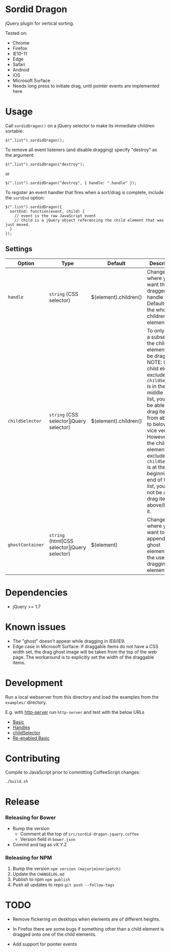 Sordid Dragon
=============

jQuery plugin for vertical sorting.

Tested on:
* Chrome
* Firefox
* IE10-11
* Edge
* Safari
* Android
* iOS
* Microsoft Surface
 * Needs long press to initiate drag, until pointer events are implemented here

Usage
=====

Call `sordidDragon()` on a jQuery selector to make its immediate children sortable:

    $(".list").sordidDragon();

To remove all event listeners (and disable dragging) specify "destroy" as the argument:

    $(".list").sordidDragon("destroy");

or

    $(".list").sordidDragon("destroy", { handle: ".handle" });

To register an event handler that fires when a sort/drag is complete, include the `sortEnd` option:

    $(".list").sordidDragon({
      sortEnd: function(event, child) {
        // event is the raw JavaScript event
        // child is a jQuery object referencing the child element that was just moved.
      }
    });

## Settings

Option | Type | Default | Description
------ | ---- | ------- | -----------
`handle` | `string` (CSS selector) | $(element).children() | Change where you want the dragger handle to be. Defaults to the whole children element.
`childSelector` | `string` (CSS selector\|jQuery selector) | $(element).children() | To only allow a subset of the child elements to be dragged. <br />NOTE: If a child element excluded by `childSelector` is in the middle of the list, you will be able to drag items from above it to below it or vice versa. However, if the child element excluded by `childSelector` is at the beginning or end of the list, you will not be able to drag items above/below it.
`ghostContainer` | `string` (html\|CSS selector\|jQuery selector) | $(element) | Change where you want to append the ghost element when the user is dragging the element.

Dependencies
============

* jQuery >= 1.7


Known issues
============

* The "ghost" doesn't appear while dragging in IE8/IE9.
* Edge case in Microsoft Surface: If draggable items do not have a CSS width set, the drag ghost image will be taken from the top of the web page. The workaround is to explicitly set the width of the draggable items.


Development
===========

Run a local webserver from this directory and load the examples from the `examples/` directory.

E.g. with [http-server](https://www.npmjs.com/package/http-server) run `http-server` and test with the below URLs

- [Basic](http://localhost:8080/examples/basic.html)
- [Handles](http://localhost:8080/examples/handles.html)
- [childSelector](http://localhost:8080/examples/complex.html)
- [Re-enabled Basic](http://localhost:8080/examples/re_enable_basic.html)


Contributing
============

Compile to JavaScript prior to committing CoffeeScript changes:

    ./build.sh

Release
=======

### Releasing for Bower

- Bump the version
  - Comment at the top of `src/sordid-dragon.jquery.coffee`
  - Version field in `bower.json`
- Commit and tag as vX.Y.Z

### Releasing for NPM

1. Bump the version `npm version (major|minor|patch)`
2. Update the `CHANGELOG.md`
3. Publish to npm `npm publish`
4. Push all updates to repo `git push --follow-tags`

TODO
====

- Remove flickering on desktops when elements are of different heights.

- In Firefox there are some bugs if something other than a child element is
dragged onto one of the child elements.

- Add support for pointer events
